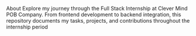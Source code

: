 About
Explore my journey through the Full Stack Internship at Clever Mind POB Company. From frontend development to backend integration, this repository documents my tasks, projects, and contributions throughout the internship period
